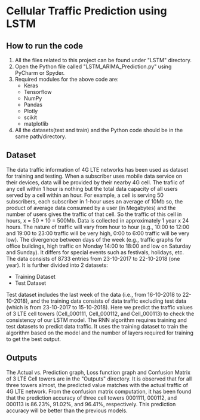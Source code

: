 # Cellular Traffic Prediction using LSTM

## How to run the code

1. All the files related to this project can be found under "LSTM" directory.
2. Open the Python file called "LSTM_ARIMA_Prediction.py" using PyCharm or Spyder. 
3. Required modules for the above code are:
    * Keras
    * Tensorflow
    * NumPy
    * Pandas
    * Plotly
    * scikit
    * matplotlib
4. All the datasets(test and train) and the Python code should be in the same path/directory.


## Dataset

The data traffic information of 4G LTE networks has been used as
dataset for training and testing. When a subscriber uses mobile data service on their devices,
data will be provided by their nearby 4G cell. The trafiic of any cell within 1 hour is nothing
but the total data capacity of all users served by a cell within an hour. For example, a cell is
serving 50 subscribers, each subscriber in 1-hour uses an average of 10Mb so, the product of
average data consumed by a user (in Megabytes) and the number of users gives the traffic of
that cell. So the traffic of this cell in hours, x = 50 * 10 = 500Mb. Data is collected in
approximately 1 year x 24 hours. The nature of traffic will vary from hour to hour (e.g., 10:00
to 12:00 and 19:00 to 23:00 traffic will be very high, 0:00 to 6:00 traffic will be very low). The
divergence between days of the week (e.g., traffic graphs for office buildings, high traffic on
Monday 14:00 to 18:00 and low on Saturday and Sunday). It differs for special events such as
festivals, holidays, etc. The data consists of 8733 entries from 23-10-2017 to 22-10-2018 (one
year). It is further divided into 2 datasets:

* Training Dataset
* Test Dataset

Test dataset includes the last week of the data (i.e., from 16-10-2018 to 22-10-2018),
and the training data consists of data traffic excluding test data (which is from 23-10-2017 to
15-10-2018). Here we predict the traffic values of 3 LTE cell towers (Cell_000111,
Cell_000112, and Cell_000113) to check the consistency of our LSTM model. The RNN
algorithm requires training and test datasets to predict data traffic. It uses the training dataset to
train the algorithm based on the model and the number of layers required for training to get the
best output.

## Outputs

The Actual vs. Prediction graph, Loss function graph and Confusion Matrix of 3 LTE Cell towers are in the "Outputs" directory.
It is observed that for all three towers almost, the predicted value matches with the actual traffic of 4G LTE network. From the confusion matrix computation, it has been found that the prediction accuracy of three cell towers 0001111, 000112, and 000113 is 86.23%, 91.02%, and 96.41%, respectively. This prediction accuracy will be better than the previous models.


